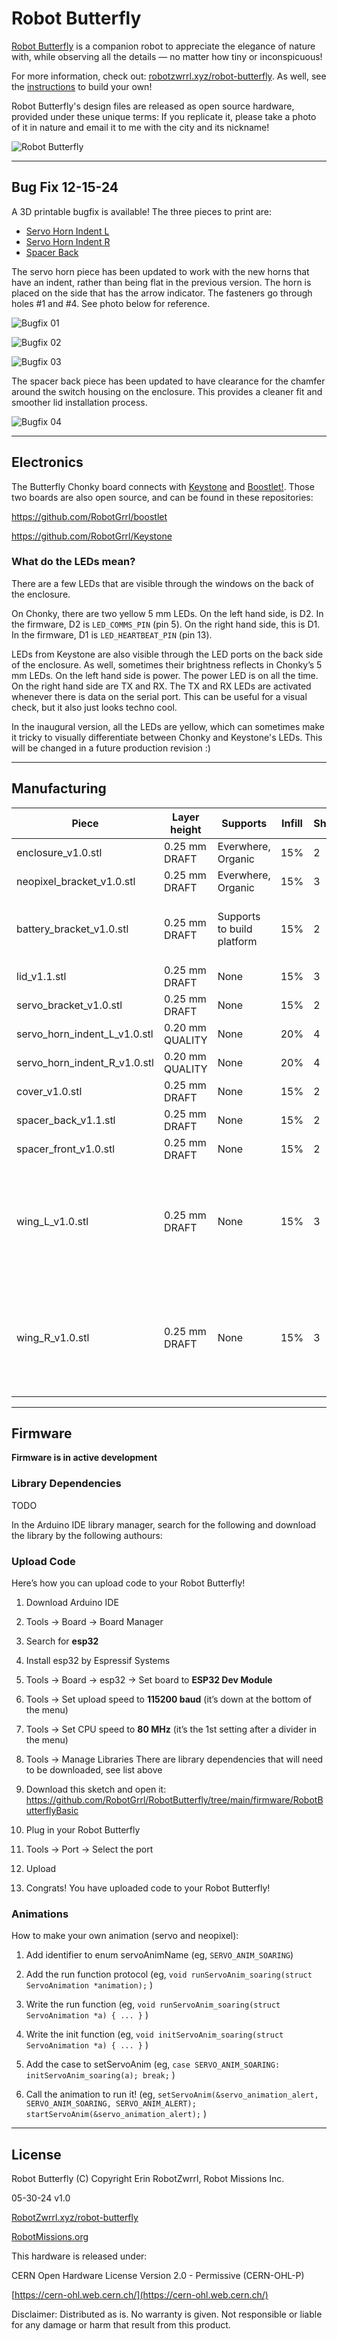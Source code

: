 # Robot Butterfly

[Robot Butterfly](http://robotzwrrl.xyz/robot-butterfly/) is a companion robot to appreciate the elegance of nature with, while observing all the details — no matter how tiny or inconspicuous!

For more information, check out: [robotzwrrl.xyz/robot-butterfly](http://robotzwrrl.xyz/robot-butterfly/). As well, see the [instructions](https://robotzwrrl.xyz/robot-butterfly/instructions/chapter01.php) to build your own!

Robot Butterfly's design files are released as open source hardware, provided under these unique terms: If you replicate it, please take a photo of it in nature and email it to me with the city and its nickname!

![Robot Butterfly](https://github.com/RobotGrrl/RobotButterfly/blob/main/robot_butterfly.jpg?raw=true)

---

## Bug Fix 12-15-24

A 3D printable bugfix is available! The three pieces to print are:

- [Servo Horn Indent L](https://github.com/RobotGrrl/RobotButterfly/blob/main/3dprint/servo_horn_indent_L_v1.0.stl)
- [Servo Horn Indent R](https://github.com/RobotGrrl/RobotButterfly/blob/main/3dprint/servo_horn_indent_R_v1.0.stl)
- [Spacer Back](https://github.com/RobotGrrl/RobotButterfly/blob/main/3dprint/spacer_back_v1.1.stl)

The servo horn piece has been updated to work with the new horns that have an indent, rather than being flat in the previous version. The horn is placed on the side that has the arrow indicator. The fasteners go through holes #1 and #4. See photo below for reference.

![Bugfix 01](https://github.com/RobotGrrl/RobotButterfly/blob/main/documentation/kit_bugfix01.jpg?raw=true)

![Bugfix 02](https://github.com/RobotGrrl/RobotButterfly/blob/main/documentation/kit_bugfix02.jpg?raw=true)

![Bugfix 03](https://github.com/RobotGrrl/RobotButterfly/blob/main/documentation/kit_bugfix03.jpg?raw=true)

The spacer back piece has been updated to have clearance for the chamfer around the switch housing on the enclosure. This provides a cleaner fit and smoother lid installation process.

![Bugfix 04](https://github.com/RobotGrrl/RobotButterfly/blob/main/documentation/kit_bugfix04.jpg?raw=true)

---

## Electronics

The Butterfly Chonky board connects with [Keystone](https://github.com/RobotGrrl/Keystone) and [Boostlet!](https://github.com/RobotGrrl/boostlet). Those two boards are also open source, and can be found in these repositories:

https://github.com/RobotGrrl/boostlet

https://github.com/RobotGrrl/Keystone


### What do the LEDs mean?

There are a few LEDs that are visible through the windows on the back of the enclosure.

On Chonky, there are two yellow 5 mm LEDs. On the left hand side, is D2. In the firmware, D2 is `LED_COMMS_PIN` (pin 5). On the right hand side, this is D1. In the firmware, D1 is `LED_HEARTBEAT_PIN` (pin 13).

LEDs from Keystone are also visible through the LED ports on the back side of the enclosure. As well, sometimes their brightness reflects in Chonky’s 5 mm LEDs. On the left hand side is power. The power LED is on all the time. On the right hand side are TX and RX. The TX and RX LEDs are activated whenever there is data on the serial port. This can be useful for a visual check, but it also just looks techno cool.

In the inaugural version, all the LEDs are yellow, which can sometimes make it tricky to visually differentiate between Chonky and Keystone's LEDs. This will be changed in a future production revision :)

---

## Manufacturing

| Piece                     | Layer height    | Supports                   | Infill | Shells | Notes                                              |
| ------------------------- | --------------- | -------------------------- | ------ | ------ | -------------------------------------------------- |
| enclosure_v1.0.stl        | 0.25 mm DRAFT   | Everwhere, Organic         | 15%    | 2      | \-                                                 |
| neopixel_bracket_v1.0.stl | 0.25 mm DRAFT   | Everwhere, Organic         | 15%    | 3      | Prints standing up                                 |
| battery_bracket_v1.0.stl  | 0.25 mm DRAFT   | Supports to build platform | 15%    | 2      | Hiya!' faces up, Top fill pattern: Octogram Spiral |
| lid_v1.1.stl              | 0.25 mm DRAFT   | None                       | 15%    | 3      | Chamfer side down                                                 |
| servo_bracket_v1.0.stl    | 0.25 mm DRAFT   | None                       | 15%    | 2      | Prints face down                                   |
| servo_horn_indent_L_v1.0.stl     | 0.20 mm QUALITY | None                       | 20%    | 4      | \-                                                 |
| servo_horn_indent_R_v1.0.stl     | 0.20 mm QUALITY | None                       | 20%    | 4      | \-                                                 |
| cover_v1.0.stl            | 0.25 mm DRAFT   | None                       | 15%    | 2      | Cool!' faces up                                    |
| spacer_back_v1.1.stl      | 0.25 mm DRAFT   | None                       | 15%    | 2      | Chamfer side down                                  |
| spacer_front_v1.0.stl     | 0.25 mm DRAFT   | None                       | 15%    | 2      | Chamfer side down                                  |
| wing_L_v1.0.stl           | 0.25 mm DRAFT   | None                       | 15%    | 3      | Top & bottom fill pattern: Archimedian Chords. Print 1st layer at a very slow speed.      |
| wing_R_v1.0.stl           | 0.25 mm DRAFT   | None                       | 15%    | 3      | Top & bottom fill pattern: Archimedian Chords. Print 1st layer at a very slow speed.      |

---

## Firmware

**Firmware is in active development**


### Library Dependencies

TODO

In the Arduino IDE library manager, search for the following and download the library by the following authours:


### Upload Code

Here’s how you can upload code to your Robot Butterfly!

1. Download Arduino IDE

2. Tools -> Board -> Board Manager

3. Search for **esp32**

4. Install esp32 by Espressif Systems

5. Tools -> Board -> esp32 -> Set board to **ESP32 Dev Module**

6. Tools -> Set upload speed to **115200 baud** (it’s down at the bottom of the menu)

7. Tools -> Set CPU speed to **80 MHz** (it’s the 1st setting after a divider in the menu)

8. Tools -> Manage Libraries
There are library dependencies that will need to be downloaded, see list above

9. Download this sketch and open it:
https://github.com/RobotGrrl/RobotButterfly/tree/main/firmware/RobotButterflyBasic 

10. Plug in your Robot Butterfly

11. Tools -> Port -> Select the port

12. Upload

13. Congrats! You have uploaded code to your Robot Butterfly!


### Animations

How to make your own animation (servo and neopixel):

1. Add identifier to enum servoAnimName (eg, `SERVO_ANIM_SOARING`)

2. Add the run function protocol (eg, `void runServoAnim_soaring(struct ServoAnimation *animation);` )

3. Write the run function (eg, `void runServoAnim_soaring(struct ServoAnimation *a) { ... }` )

4. Write the init function (eg, `void initServoAnim_soaring(struct ServoAnimation *a) { ... }` )

5. Add the case to setServoAnim (eg, `case SERVO_ANIM_SOARING: initServoAnim_soaring(a); break;` )

6. Call the animation to run it! (eg, `setServoAnim(&servo_animation_alert, SERVO_ANIM_SOARING, SERVO_ANIM_ALERT); startServoAnim(&servo_animation_alert);` )


---

## License

Robot Butterfly (C) Copyright Erin RobotZwrrl, Robot Missions Inc.

05-30-24 v1.0

[RobotZwrrl.xyz/robot-butterfly](http://RobotZwrrl.xyz/robot-butterfly)

[RobotMissions.org](https://RobotMissions.org)


This hardware is released under:

CERN Open Hardware License Version 2.0 - Permissive (CERN-OHL-P)

[https://cern-ohl.web.cern.ch/](https://cern-ohl.web.cern.ch/)


Disclaimer: Distributed as is. No warranty is given. Not responsible or liable for any damage or harm that result from this product.
